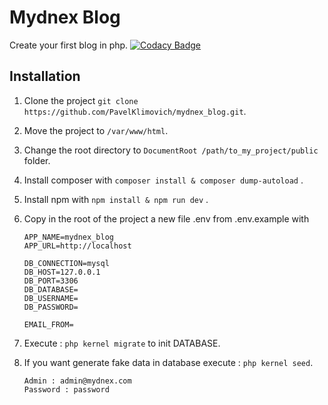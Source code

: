 # Mydnex Blog

Create your first blog in php.
[![Codacy Badge](https://app.codacy.com/project/badge/Grade/e1094b082b3a4cca9845cb55c658739d)](https://www.codacy.com/gh/PavelKlimovich/mydnex_blog/dashboard?utm_source=github.com&amp;utm_medium=referral&amp;utm_content=PavelKlimovich/mydnex_blog&amp;utm_campaign=Badge_Grade)

## Installation

1) Clone the project `git clone https://github.com/PavelKlimovich/mydnex_blog.git`.
2) Move the project to `/var/www/html`.
3) Change the root directory to `DocumentRoot /path/to_my_project/public` folder.
4) Install composer with `composer install & composer dump-autoload` .
5) Install npm with `npm install & npm run dev` .
6) Copy in the root of the project a new file .env from .env.example with 

    ```
    APP_NAME=mydnex_blog
    APP_URL=http://localhost

    DB_CONNECTION=mysql
    DB_HOST=127.0.0.1
    DB_PORT=3306
    DB_DATABASE=
    DB_USERNAME=
    DB_PASSWORD=

    EMAIL_FROM=
    ```

7) Execute : `php kernel migrate` to init DATABASE.
8) If you want generate fake data in database execute : `php kernel seed`.
    ```
    Admin : admin@mydnex.com
    Password : password
    ```